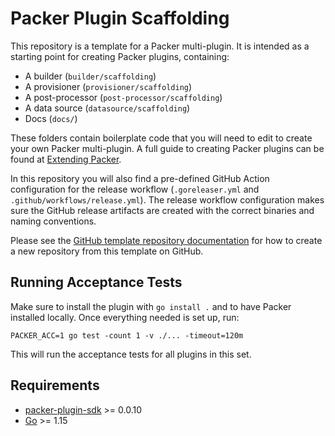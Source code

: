 # Packer Plugin Scaffolding

This repository is a template for a Packer multi-plugin. It is intended as a starting point for creating Packer plugins, containing:
- A builder (`builder/scaffolding`)
- A provisioner (`provisioner/scaffolding`)
- A post-processor (`post-processor/scaffolding`)
- A data source (`datasource/scaffolding`)
- Docs (`docs/`)

These folders contain boilerplate code that you will need to edit to create your own Packer multi-plugin.
A full guide to creating Packer plugins can be found at [Extending Packer](https://www.packer.io/docs/extending).

In this repository you will also find a pre-defined GitHub Action configuration for the release workflow
(`.goreleaser.yml` and `.github/workflows/release.yml`). The release workflow configuration makes sure the GitHub
release artifacts are created with the correct binaries and naming conventions.

Please see the [GitHub template repository documentation](https://docs.github.com/en/free-pro-team@latest/github/creating-cloning-and-archiving-repositories/creating-a-repository-from-a-template)
for how to create a new repository from this template on GitHub.

## Running Acceptance Tests

Make sure to install the plugin with `go install .` and to have Packer installed locally.
Once everything needed is set up, run: 
```
PACKER_ACC=1 go test -count 1 -v ./... -timeout=120m
```

This will run the acceptance tests for all plugins in this set.

## Requirements

-	[packer-plugin-sdk](https://github.com/hashicorp/packer-plugin-sdk) >= 0.0.10
-	[Go](https://golang.org/doc/install) >= 1.15
